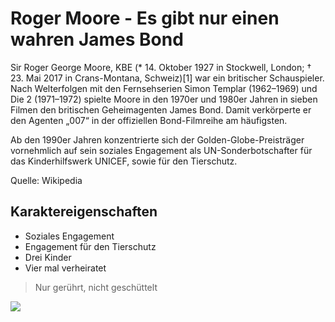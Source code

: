 # Roger Moore - Es gibt nur einen wahren James Bond

Sir Roger George Moore, KBE (* 14. Oktober 1927 in Stockwell, London; † 23. Mai 2017 in Crans-Montana, Schweiz)[1] war ein britischer Schauspieler. Nach Welterfolgen mit den Fernsehserien Simon Templar (1962–1969) und Die 2 (1971–1972) spielte Moore in den 1970er und 1980er Jahren in sieben Filmen den britischen Geheimagenten James Bond. Damit verkörperte er den Agenten „007“ in der offiziellen Bond-Filmreihe am häufigsten.

Ab den 1990er Jahren konzentrierte sich der Golden-Globe-Preisträger vornehmlich auf sein soziales Engagement als UN-Sonderbotschafter für das Kinderhilfswerk UNICEF, sowie für den Tierschutz. 

Quelle: Wikipedia

## Karaktereigenschaften

* Soziales Engagement
* Engagement für den Tierschutz
* Drei Kinder 
* Vier mal verheiratet
 
 > Nur gerührt, nicht geschüttelt
 
 <img src="https://upload.wikimedia.org/wikipedia/commons/thumb/5/51/Sir_Roger_Moore_Allan_Warren.jpg/170px-Sir_Roger_Moore_Allan_Warren.jpg"/>